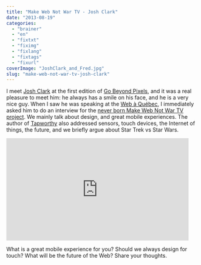 ```yaml
---
title: "Make Web Not War TV - Josh Clark"
date: "2013-08-19"
categories: 
  - "brainer"
  - "en"
  - "fixtxt"
  - "fiximg"
  - "fixlang"
  - "fixtags"
  - "fixurl"
coverImage: "JoshClark_and_Fred.jpg"
slug: "make-web-not-war-tv-josh-clark"
---
```


I meet [Josh Clark](https://globalmoxie.com/) at the first edition of [Go Beyond Pixels](https://gobeyondpixels.com/), and it was a real pleasure to meet him: he always has a smile on his face, and he is a very nice guy. When I saw he was speaking at the [Web à Québec](https://webaquebec.org/), I immediately asked him to do an interview for the [never born Make Web Not War TV project](https://fred.dev/make-web-not-war-tv-an-unfinished-project/ "Make Web Not War TV – An unfinished project"). We mainly talk about design, and great mobile experiences. The author of [Tapworthy](https://www.amazon.ca/gp/product/1449381650/ref=as_li_ss_tl?ie=UTF8&camp=15121&creative=390961&creativeASIN=1449381650&linkCode=as2&tag=outofcomzon-20) also addressed sensors, touch devices, the Internet of things, the future, and we briefly argue about Star Trek vs Star Wars.

<iframe src="https://www.youtube.com/embed/EKl-NHcqVD4?feature=oembed" width="480" height="270" frameborder="0" allowfullscreen="allowfullscreen"></iframe>

What is a great mobile experience for you? Should we always design for touch? What will be the future of the Web? Share your thoughts.
